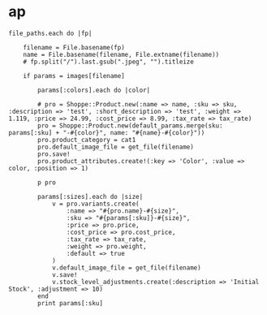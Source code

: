 # ap


	file_paths.each do |fp|

		filename = File.basename(fp)
		name = File.basename(filename, File.extname(filename))
		# fp.split("/").last.gsub(".jpeg", "").titleize

		if params = images[filename] 

			params[:colors].each do |color|

			# pro = Shoppe::Product.new(:name => name, :sku => sku, :description => 'test', :short_description => 'test', :weight => 1.119, :price => 24.99, :cost_price => 8.99, :tax_rate => tax_rate)
			pro = Shoppe::Product.new(default_params.merge(sku: params[:sku] + "-#{color}", name: "#{name}-#{color}"))
			pro.product_category = cat1
			pro.default_image_file = get_file(filename)
			pro.save!
			pro.product_attributes.create!(:key => 'Color', :value => color, :position => 1)

			p pro

			params[:sizes].each do |size|
				v = pro.variants.create(
					:name => "#{pro.name}-#{size}", 
					:sku => "#{params[:sku]}-#{size}", 
					:price => pro.price, 
					:cost_price => pro.cost_price, 
					:tax_rate => tax_rate, 
					:weight => pro.weight, 
					:default => true
				)
				v.default_image_file = get_file(filename)
				v.save!
				v.stock_level_adjustments.create(:description => 'Initial Stock', :adjustment => 10)
			end
			print params[:sku]